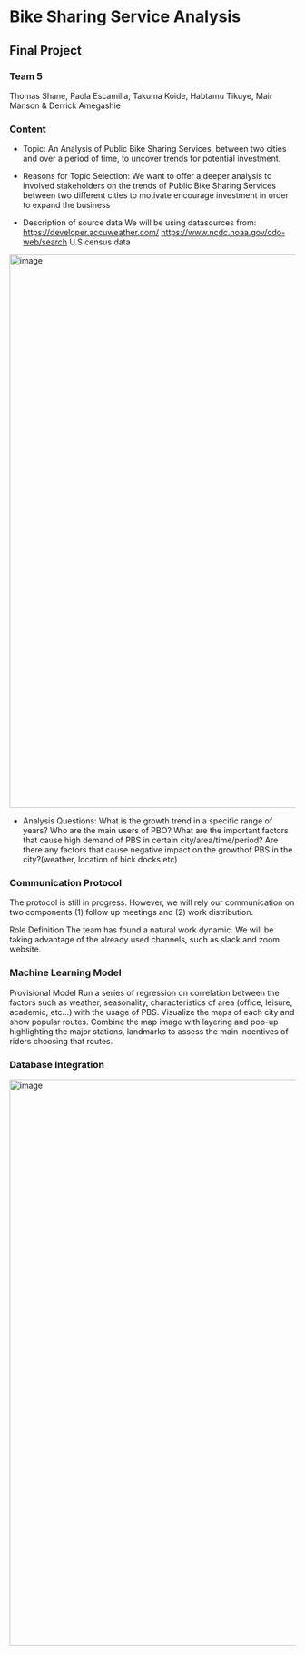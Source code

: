 # Bike Sharing Service Analysis
## Final Project

### Team 5
Thomas Shane, Paola Escamilla, Takuma Koide, Habtamu Tikuye, Mair Manson & Derrick Amegashie

### Content
- Topic:
An Analysis of Public Bike Sharing Services, between two cities and over a period of time, to uncover trends for potential investment.

- Reasons for Topic Selection:
We want to offer a deeper analysis to involved stakeholders on the trends of Public Bike Sharing Services between two different cities to motivate encourage investment in order to expand the business

- Description of source data
We will be using datasources from:
https://developer.accuweather.com/
https://www.ncdc.noaa.gov/cdo-web/search
U.S census data

<img width="974" alt="image" src="https://user-images.githubusercontent.com/78698456/124485651-cc674280-dd7a-11eb-9d1d-6ce7b50363af.png">


- Analysis Questions:
What is the growth trend in a specific range of years?
Who are the main users of PBO?
What are the important factors that cause high demand of PBS in certain city/area/time/period?
Are there any factors that cause negative impact on the growthof PBS in the city?(weather, location of bick docks etc)

### Communication Protocol
The protocol is still in progress. However, we will rely our communication on two components (1) follow up meetings and (2) work distribution.

Role Definition
The team has found a natural work dynamic. We will be taking advantage of the already used channels, such as slack and zoom website.

### Machine Learning Model 
Provisional Model
Run a series of regression on correlation between the factors such as weather, seasonality, characteristics of area (office, leisure, academic, etc…) with the usage of PBS.
Visualize the maps of each city and  show popular routes. Combine the map image with layering and pop-up highlighting the major stations, landmarks to assess the main incentives of riders choosing that routes.

### Database Integration

<img width="997" alt="image" src="https://user-images.githubusercontent.com/78698456/124485903-0a646680-dd7b-11eb-9b3d-5a99f64c173e.png">




